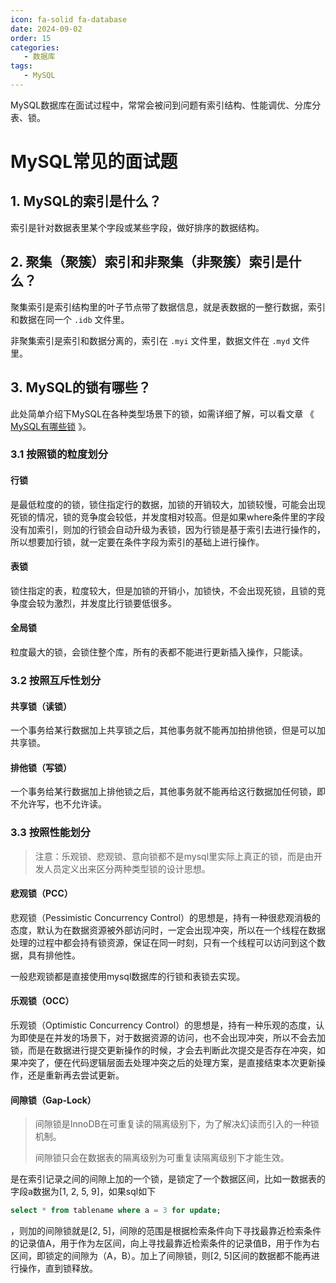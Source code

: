 ```yaml
---
icon: fa-solid fa-database
date: 2024-09-02
order: 15
categories:
   - 数据库
tags:
   - MySQL
---
```


MySQL数据库在面试过程中，常常会被问到问题有索引结构、性能调优、分库分表、锁。

<!-- more -->

# MySQL常见的面试题

## 1. MySQL的索引是什么？

索引是针对数据表里某个字段或某些字段，做好排序的数据结构。

## 2. 聚集（聚簇）索引和非聚集（非聚簇）索引是什么？

聚集索引是索引结构里的叶子节点带了数据信息，就是表数据的一整行数据，索引和数据在同一个 `.idb` 文件里。

非聚集索引是索引和数据分离的，索引在 `.myi` 文件里，数据文件在 `.myd` 文件里。

## 3. MySQL的锁有哪些？

此处简单介绍下MySQL在各种类型场景下的锁，如需详细了解，可以看文章 《  [MySQL有哪些锁](../../database/mysql/MySQL有哪些锁.md)  》。

### 3.1 按照锁的粒度划分

#### **行锁**

是最低粒度的的锁，锁住指定行的数据，加锁的开销较大，加锁较慢，可能会出现死锁的情况，锁的竞争度会较低，并发度相对较高。但是如果where条件里的字段没有加索引，则加的行锁会自动升级为表锁，因为行锁是基于索引去进行操作的，所以想要加行锁，就一定要在条件字段为索引的基础上进行操作。

#### **表锁**

锁住指定的表，粒度较大，但是加锁的开销小，加锁快，不会出现死锁，且锁的竞争度会较为激烈，并发度比行锁要低很多。

#### 全局锁

粒度最大的锁，会锁住整个库，所有的表都不能进行更新插入操作，只能读。

### **3.2 按照互斥性划分**

#### **共享锁（读锁）**

一个事务给某行数据加上共享锁之后，其他事务就不能再加拍排他锁，但是可以加共享锁。

#### **排他锁（写锁）**

一个事务给某行数据加上排他锁之后，其他事务就不能再给这行数据加任何锁，即不允许写，也不允许读。

### **3.3 按照性能划分**

> 注意：乐观锁、悲观锁、意向锁都不是mysql里实际上真正的锁，而是由开发人员定义出来区分两种类型锁的设计思想。



#### **悲观锁（PCC）**

悲观锁（Pessimistic Concurrency Control）的思想是，持有一种很悲观消极的态度，默认为在数据资源被外部访问时，一定会出现冲突，所以在一个线程在数据处理的过程中都会持有锁资源，保证在同一时刻，只有一个线程可以访问到这个数据，具有排他性。

一般悲观锁都是直接使用mysql数据库的行锁和表锁去实现。



#### **乐观锁（OCC）**

乐观锁（Optimistic Concurrency Control）的思想是，持有一种乐观的态度，认为即使是在并发的场景下，对于数据资源的访问，也不会出现冲突，所以不会去加锁，而是在数据进行提交更新操作的时候，才会去判断此次提交是否存在冲突，如果冲突了，便在代码逻辑层面去处理冲突之后的处理方案，是直接结束本次更新操作，还是重新再去尝试更新。



#### **间隙锁（Gap-Lock）**

> 间隙锁是InnoDB在可重复读的隔离级别下，为了解决幻读而引入的一种锁机制。
>
> 间隙锁只会在数据表的隔离级别为可重复读隔离级别下才能生效。

是在索引记录之间的间隙上加的一个锁，是锁定了一个数据区间，比如一数据表的字段a数据为[1, 2, 5, 9]，如果sql如下

```sql
select * from tablename where a = 3 for update;
```

，则加的间隙锁就是[2, 5]，间隙的范围是根据检索条件向下寻找最靠近检索条件的记录值A，用于作为左区间，向上寻找最靠近检索条件的记录值B，用于作为右区间，即锁定的间隙为（A，B）。加上了间隙锁，则[2, 5]区间的数据都不能再进行操作，直到锁释放。
